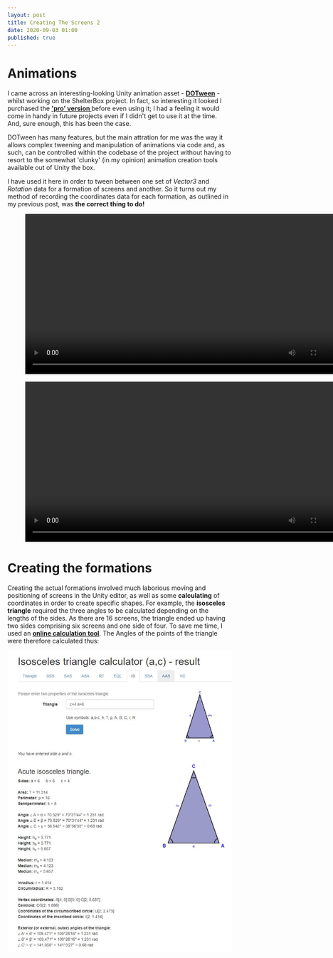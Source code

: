 ```yaml
---
layout: post
title: Creating The Screens 2
date: 2020-09-03 01:00
published: true
---
```


# Animations

I came across an interesting-looking Unity animation asset - **[DOTween](http://dotween.demigiant.com/)** - whilst working on the ShelterBox project. In fact, so interesting it looked I purchased the **['pro' version ](http://dotween.demigiant.com/pro.php)** before even using it; I had a feeling it would come in handy in future projects even if I didn't get to use it at the time. And, sure enough, this has been the case.

DOTween has many features, but the main attration for me was the way it allows complex tweening and manipulation of animations via code and, as such, can be controlled within the codebase of the project without having to resort to the somewhat 'clunky' (in my opinion) animation creation tools available out of Unity the box. 

I have used it here in order to tween between one set of _Vector3_ and _Rotation_ data for a formation of screens and another. So it turns out my method of recording the coordinates data for each formation, as outlined in my previous post, was **the correct thing to do!**

<figure class="video_container">
  <video style="width:720px;" autoplay loop>
    <source src="\media\screenanimations-1.mp4" type="video/mp4">
    Woops! Your browser does not support the HTML5 video tag.
  </video>
</figure>


<figure class="video_container">
  <video style="width:720px;" autoplay loop>
    <source src="\media\screenanimations-2.mp4" type="video/mp4">
    Woops! Your browser does not support the HTML5 video tag.
  </video>
</figure>

# Creating the formations

Creating the actual formations involved much laborious moving and positioning of screens in the Unity editor, as well as some **calculating** of coordinates in order to create specific shapes. For example, the **isosceles triangle** required the three angles to be calculated depending on the lengths of the sides. As there are 16 screens, the triangle ended up having two sides comprising six screens and one side of four. To save me time, I used an **[online calculation tool](https://www.triangle-calculator.com/?what=iso)**. The Angles of the points of the triangle were therefore calculated thus:

![Isoscelese triangle calculation](\images\GAM750\calc-isoscelese-triangle.JPG)




